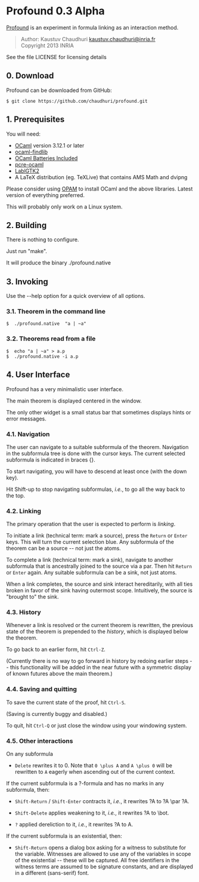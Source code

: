 # Profound 0.3 Alpha

[Profound][phome] is an experiment in formula linking as an interaction method.

> Author: Kaustuv Chaudhuri <kaustuv.chaudhuri@inria.fr>  
> Copyright 2013  INRIA  

See the file LICENSE for licensing details

## 0. Download

Profound can be downloaded from GitHub:

    $ git clone https://github.com/chaudhuri/profound.git

## 1. Prerequisites

You will need:

* [OCaml] version 3.12.1 or later
* [ocaml-findlib][findlib]
* [OCaml Batteries Included][batteries]
* [pcre-ocaml][pcre]
* [LablGTK2][lablgtk]
* A LaTeX distribution (eg. TeXLive) that contains AMS Math and dvipng

Please consider using [OPAM] to install OCaml and the above libraries.
Latest version of everything preferred.

This will probably only work on a Linux system.

## 2. Building

There is nothing to configure.

Just run "make".

It will produce the binary ./profound.native


## 3. Invoking

Use the --help option for a quick overview of all options.

### 3.1. Theorem in the command line

    $  ./profound.native  "a | ~a"

### 3.2. Theorems read from a file

    $  echo "a | ~a" > a.p
    $  ./profound.native -i a.p


## 4. User Interface

Profound has a very minimalistic user interface.

The main theorem is displayed centered in the window.

The only other widget is a small status bar that sometimes displays
hints or error messages.

### 4.1. Navigation

The user can navigate to a suitable subformula of the theorem.
Navigation in the subformula tree is done with the cursor keys. The
current selected subformula is indicated in braces {}.

To start navigating, you will have to descend at least once (with the
down key).

Hit Shift-up to stop navigating subformulas, _i.e._, to go all the way
back to the top.

### 4.2. Linking

The primary operation that the user is expected to perform is
_linking_.

To initiate a link (technical term: mark a source), press the `Return`
or `Enter` keys. This will turn the current selection blue. Any
subformula of the theorem can be a source -- not just the atoms.

To complete a link (technical term: mark a sink), navigate to another
subformula that is ancestrally joined to the source via a par. Then
hit `Return` or `Enter` again. Any suitable subformula can be a sink,
not just atoms.

When a link completes, the source and sink interact hereditarily, with
all ties broken in favor of the sink having outermost scope.
Intuitively, the source is "brought to" the sink.

### 4.3. History

Whenever a link is resolved or the current theorem is rewritten, the
previous state of the theorem is prepended to the _history_, which is
displayed below the theorem.

To go back to an earlier form, hit `Ctrl-Z`.

(Currently there is no way to go forward in history by redoing earlier
steps -- this functionality will be added in the near future with a
symmetric display of known futures above the main theorem.)

### 4.4. Saving and quitting

To save the current state of the proof, hit `Ctrl-S`.

(Saving is currently buggy and disabled.)

To quit, hit `Ctrl-Q` or just close the window using your windowing
system.

### 4.5. Other interactions

On any subformula

- `Delete` rewrites it to 0. Note that `0 \plus A` and `A \plus 0`
  will be rewritten to `A` eagerly when ascending out of the current
  context.

If the current subformula is a ?-formula and has no marks in any subformula, then:

- `Shift-Return` / `Shift-Enter` contracts it, _i.e._, it rewrites ?A to ?A
  \par ?A.

- `Shift-Delete` applies weakening to it, _i.e._, it rewrites ?A to \bot.

- `?` applied dereliction to it, _i.e._, it rewrites ?A to A.

If the current subformula is an existential, then:

- `Shift-Return` opens a dialog box asking for a witness to substitute
  for the variable. Witnesses are allowed to use any of the variables
  in scope of the existential -- these will be captured. All free
  identifiers in the witness terms are assumed to be signature
  constants, and are displayed in a different (sans-serif) font.

[phome]: http://chaudhuri.info/software/profound/
[OCaml]: http://caml.inria.fr/ocaml
[findlib]: http://projects.camlcity.org/projects/findlib.html
[batteries]: http://batteries.forge.ocamlcore.org/
[pcre]: https://bitbucket.org/mmottl/pcre-ocaml
[lablgtk]: http://lablgtk.forge.ocamlcore.org/
[OPAM]: http://opam.ocamlpro.com/
